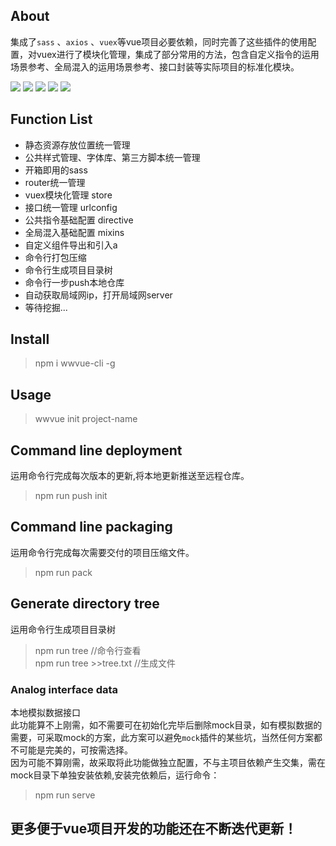 
## About

集成了`sass` 、`axios` 、`vuex`等vue项目必要依赖，同时完善了这些插件的使用配置，对vuex进行了模块化管理，集成了部分常用的方法，包含自定义指令的运用场景参考、全局混入的运用场景参考、接口封装等实际项目的标准化模块。

![](https://badgen.net/npm/dm/wwvue-cli)
![](https://badgen.net/npm/v/wwvue-cli)
![](https://badgen.net/npm/node/next)
![](https://badgen.net/github/commits/vannvan/wvue-cli)
![](https://badgen.net/github/last-commit/vannvan/wvue-cli)

## Function List
- 静态资源存放位置统一管理
- 公共样式管理、字体库、第三方脚本统一管理
- 开箱即用的sass
- router统一管理
- vuex模块化管理 store
- 接口统一管理  urlconfig
- 公共指令基础配置 directive
- 全局混入基础配置 mixins
- 自定义组件导出和引入a
- 命令行打包压缩  
- 命令行生成项目目录树
- 命令行一步push本地仓库
- 自动获取局域网ip，打开局域网server
- 等待挖掘...

## Install

> npm i wwvue-cli -g

## Usage

> wwvue init project-name



## Command line deployment

运用命令行完成每次版本的更新,将本地更新推送至远程仓库。

> npm run push init

## Command line packaging

运用命令行完成每次需要交付的项目压缩文件。

> npm run pack

## Generate directory tree

运用命令行生成项目目录树

> npm run tree    //命令行查看  
> npm run tree >>tree.txt    //生成文件  
### Analog interface data
本地模拟数据接口  
此功能算不上刚需，如不需要可在初始化完毕后删除mock目录，如有模拟数据的需要，可采取mock的方案，此方案可以避免`mock`插件的某些坑，当然任何方案都不可能是完美的，可按需选择。  
因为可能不算刚需，故采取将此功能做独立配置，不与主项目依赖产生交集，需在mock目录下单独安装依赖,安装完依赖后，运行命令：
> npm run serve
## 更多便于vue项目开发的功能还在不断迭代更新！
